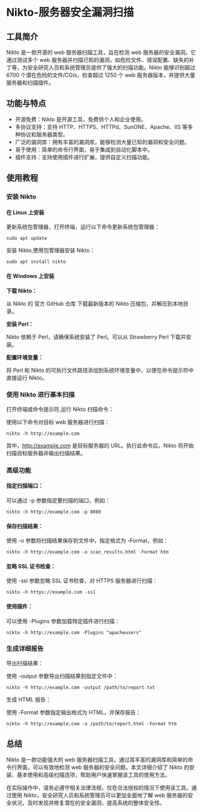 # Nikto-服务器安全漏洞扫描


<!--more-->
## 工具简介

Nikto 是一款开源的 web 服务器扫描工具，旨在检测 web 服务器的安全漏洞。它通过测试多个 web 服务器并扫描已知的漏洞，如危险文件、错误配置、缺失的补丁等，为安全研究人员和系统管理员提供了强大的扫描功能。Nikto 能够识别超过 6700 个潜在危险的文件/CGIs，检查超过 1250 个 web 服务器版本，并提供大量服务器和扫描插件。

## 功能与特点

- 开源免费：Nikto 是开源工具，免费供个人和企业使用。
- 多协议支持：支持 HTTP、HTTPS、HTTPd、SunONE、Apache、IIS 等多种协议和服务器类型。
- 广泛的漏洞库：拥有丰富的漏洞库，能够检测大量已知的漏洞和安全问题。
- 易于使用：简单的命令行界面，易于集成到自动化脚本中。
- 插件支持：支持使用插件进行扩展，提供自定义扫描功能。 

## 使用教程
### 安装 Nikto
#### 在 Linux 上安装
更新系统包管理器，打开终端，运行以下命令更新系统包管理器：

`sudo apt update`

安装 Nikto,使用包管理器安装 Nikto：

`sudo apt install nikto`

#### 在 Windows 上安装

**下载 Nikto：**

从 Nikto 的 官方 GitHub 仓库 下载最新版本的 Nikto 压缩包，并解压到本地目录。

**安装 Perl：**

Nikto 依赖于 Perl，请确保系统安装了 Perl。可以从 Strawberry Perl 下载并安装。

**配置环境变量：**

将 Perl 和 Nikto 的可执行文件路径添加到系统环境变量中，以便在命令提示符中直接运行 Nikto。

### 使用 Nikto 进行基本扫描

打开终端或命令提示符,运行 Nikto 扫描命令：

使用以下命令对目标 web 服务器进行扫描：

`nikto -h http://example.com`

其中，http://example.com 是目标服务器的 URL。执行此命令后，Nikto 将开始扫描目标服务器并输出扫描结果。

### 高级功能
#### 指定扫描端口：

可以通过 -p 参数指定要扫描的端口，例如：

`nikto -h http://example.com -p 8080`

#### 保存扫描结果：

使用 -o 参数将扫描结果保存到文件中，指定格式为 -Format，例如：

`nikto -h http://example.com -o scan_results.html -Format htm`

#### 忽略 SSL 证书检查：

使用 -ssl 参数忽略 SSL 证书检查，对 HTTPS 服务器进行扫描：

`nikto -h https://example.com -ssl`

#### 使用插件：

可以使用 -Plugins 参数加载特定插件进行扫描：

`nikto -h http://example.com -Plugins "apacheusers"`


### 生成详细报告

导出扫描结果：

使用 -output 参数导出扫描结果到指定文件中：

`nikto -h http://example.com -output /path/to/report.txt`

生成 HTML 报告：

使用 -Format 参数指定输出格式为 HTML，并保存报告：

`nikto -h http://example.com -o /path/to/report.html -Format htm`


## 总结

Nikto 是一款功能强大的 web 服务器扫描工具，通过其丰富的漏洞库和简单的命令行界面，可以有效地检测 web 服务器的安全问题。本文详细介绍了 Nikto 的安装、基本使用和高级扫描选项，帮助用户快速掌握该工具的使用方法。

在实际操作中，请务必遵守相关法律法规，仅在合法授权的情况下使用该工具。通过使用 Nikto，安全研究人员和系统管理员可以更加全面地了解 web 服务器的安全状况，及时发现并修复潜在的安全漏洞，提高系统的整体安全性。
